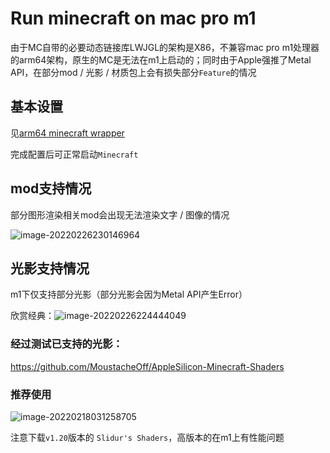 # Run minecraft on mac pro m1

由于MC自带的必要动态链接库LWJGL的架构是X86，不兼容mac pro m1处理器的arm64架构，原生的MC是无法在m1上启动的；同时由于Apple强推了Metal API，在部分mod / 光影 / 材质包上会有损失部分`Feature`的情况

## 基本设置

见[arm64 minecraft wrapper](https://github.com/Kevinello-s-minecraft-server/arm64-minecraft-wrapper)

完成配置后可正常启动`Minecraft`

## mod支持情况

部分图形渲染相关mod会出现无法渲染文字 / 图像的情况

![image-20220226230146964](https://kevinello-1302687393.cos.ap-hongkong.myqcloud.com/20220226-230148.png)

## 光影支持情况

m1下仅支持部分光影（部分光影会因为Metal API产生Error）

欣赏经典：![image-20220226224444049](https://kevinello-1302687393.cos.ap-hongkong.myqcloud.com/20220226-224445.png)

### 经过测试已支持的光影：

https://github.com/MoustacheOff/AppleSilicon-Minecraft-Shaders

### 推荐使用

![image-20220218031258705](https://kevinello-1302687393.cos.ap-hongkong.myqcloud.com/20220218-031259.png)

注意下载`v1.20`版本的 `Slidur's Shaders`，高版本的在m1上有性能问题